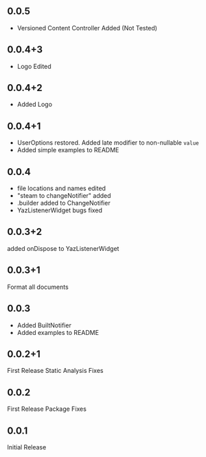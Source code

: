 ## 0.0.5

* Versioned Content Controller Added (Not Tested)

## 0.0.4+3

* Logo Edited

## 0.0.4+2

* Added Logo

## 0.0.4+1

* UserOptions restored. Added late modifier to non-nullable ``value``
* Added simple examples to README

## 0.0.4

* file locations and names edited
* "steam to changeNotifier" added
* .builder added to ChangeNotifier
* YazListenerWidget bugs fixed


## 0.0.3+2

added onDispose to YazListenerWidget

## 0.0.3+1

Format all documents

## 0.0.3

* Added BuiltNotifier
* Added examples to README


## 0.0.2+1

First Release Static Analysis Fixes

## 0.0.2

First Release Package Fixes


## 0.0.1

Initial Release
